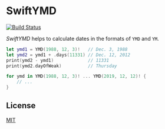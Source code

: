 # SwiftYMD

[![Build Status](https://travis-ci.org/koher/swift-ymd.svg?branch=master)](https://travis-ci.org/koher/swift-ymd)

_SwiftYMD_ helps to calculate dates in the formats of `YMD` and `YM`.

```swift
let ymd1 = YMD(1988, 12, 3)!   // Dec. 3, 1988
let ymd2 = ymd1 + .days(11331) // Dec. 12, 2012
print(ymd2 - ymd1)             // 11331
print(ymd2.dayOfWeak)          // Thursday

for ymd in YMD(1988, 12, 3)! ... YMD(2019, 12, 12)! {
    // ...
}
```

## License

[MIT](LICENSE)
